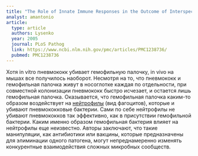 ```yaml
---
title: "The Role of Innate Immune Responses in the Outcome of Interspecies Competition for Colonization of Mucosal Surfaces"
analyst: amantonio
article:
  type: article
  authors: Lysenko
  year: 2005
  journal: PLoS Pathog
  link: https://www.ncbi.nlm.nih.gov/pmc/articles/PMC1238736/
  pubmed: PMC1238736
---
```


Хотя in vitro пневмококк убивает гемофильную палочку, in vivo на мышах все получилось наоборот. Несмотря на то, что пневмококк и гемофильная палочка живут в носоглотке каждая по отдельности, при совместной колонизации пневмококк быстро исчезает, и остается лишь гемофильная палочка. Оказывается, что гемофильная палочка каким-то образом воздействует на [нейтрофилы](https://ru.wikipedia.org/wiki/Нейтрофильные_гранулоциты) (вид фагоцитов), которые и убивают пневмококковые бактерии. Сами по себе нейтрофилы не убивают пневмококков так эффективно, как в присутствии гемофильной бактерии. Каким именно образом гемофильная бактерия влияет на нейтрофилы еще неизвестно.
Авторы заключают, что такие манипуляции, как антибиотики или вакцины, которые предназначены для элиминации одного патогена, могут непреднамеренно изменять конкурентные взаимодействия сложных микробных сообществ.
